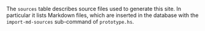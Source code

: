 The `sources` table describes source files used to generate this site. In
particular it lists Markdown files, which are inserted in the database with the
`import-md-sources` sub-command of `prototype.hs`.
